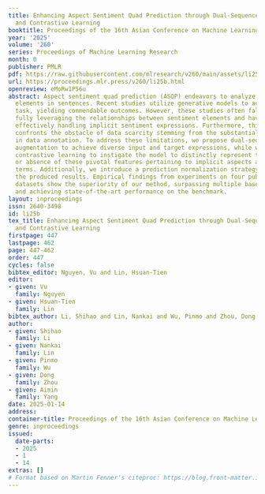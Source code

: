 ```yaml
---
title: Enhancing Aspect Sentiment Quad Prediction through Dual-Sequence Data Augmentation
  and Contrastive Learning
booktitle: Proceedings of the 16th Asian Conference on Machine Learning
year: '2025'
volume: '260'
series: Proceedings of Machine Learning Research
month: 0
publisher: PMLR
pdf: https://raw.githubusercontent.com/mlresearch/v260/main/assets/li25b/li25b.pdf
url: https://proceedings.mlr.press/v260/li25b.html
openreview: eMoRw1P56u
abstract: Aspect sentiment quad prediction (ASQP) endeavors to analyze four sentiment
  elements in sentences. Recent studies utilize generative models to achieve this
  task, yielding commendable outcomes. However, these studies often fall short of
  fully leveraging the relationships between sentiment elements and have difficulty
  effectively handling implicit sentiment expressions. Furthermore, this task also
  confronts the obstacle of data scarcity stemming from the substantial expenses involved
  in data annotation. To address these limitations, we propose dual-sequence data
  augmentation to achieve diverse input and target expressions, while we incorporate
  contrastive learning to instigate the model to distinctly represent the presence
  or absence of these pivotal features pertaining to implicit aspects and opinion
  terms. Additionally, we introduce a prediction normalization strategy to refine
  the produced results. Empirical findings from experiments on four publicly available
  datasets show the superiority of our method, surpassing multiple baseline approaches
  and achieving state-of-the-art performance on the benchmark.
layout: inproceedings
issn: 2640-3498
id: li25b
tex_title: Enhancing Aspect Sentiment Quad Prediction through Dual-Sequence Data Augmentation
  and Contrastive Learning
firstpage: 447
lastpage: 462
page: 447-462
order: 447
cycles: false
bibtex_editor: Nguyen, Vu and Lin, Hsuan-Tien
editor:
- given: Vu
  family: Nguyen
- given: Hsuan-Tien
  family: Lin
bibtex_author: Li, Shihao and Lin, Nankai and Wu, Pinmo and Zhou, Dong and Yang, Aimin
author:
- given: Shihao
  family: Li
- given: Nankai
  family: Lin
- given: Pinmo
  family: Wu
- given: Dong
  family: Zhou
- given: Aimin
  family: Yang
date: 2025-01-14
address:
container-title: Proceedings of the 16th Asian Conference on Machine Learning
genre: inproceedings
issued:
  date-parts:
  - 2025
  - 1
  - 14
extras: []
# Format based on Martin Fenner's citeproc: https://blog.front-matter.io/posts/citeproc-yaml-for-bibliographies/
---
```

